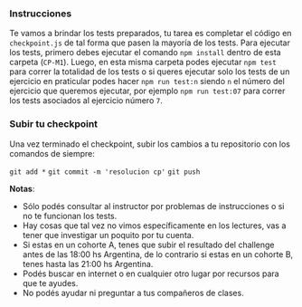 ### Instrucciones

Te vamos a brindar los tests preparados, tu tarea es completar el código en `checkpoint.js` de tal forma que pasen la mayoría de los tests. Para ejecutar los tests, primero debes ejecutar el comando `npm install` dentro de esta carpeta (`CP-M1`). Luego, en esta misma carpeta podes ejecutar `npm test` para correr la totalidad de los tests o si queres ejecutar solo los tests de un ejercicio en praticular podes hacer `npm run test:n` siendo `n` el número del ejercicio que queremos ejecutar, por ejemplo `npm run test:07` para correr los tests asociados al ejercicio número `7`.

### Subir tu checkpoint

Una vez terminado el checkpoint, subir los cambios a tu repositorio con los comandos de siempre:

`git add *`
`git commit -m 'resolucion cp'`
`git push`

**Notas**:

- Sólo podés consultar al instructor por problemas de instrucciones o si no te funcionan los tests.
- Hay cosas que tal vez no vimos específicamente en los lectures, vas a tener que investigar un poquito por tu cuenta.
- Si estas en un cohorte A, tenes que subir el resultado del challenge antes de las 18:00 hs Argentina, de lo contrario si estas en un cohorte B, tenes hasta las 21:00 hs Argentina.
- Podés buscar en internet o en cualquier otro lugar por recursos para que te ayudes.
- No podés ayudar ni preguntar a tus compañeros de clases.
